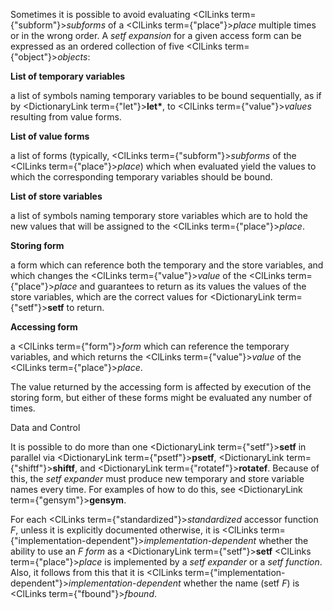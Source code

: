  



Sometimes it is possible to avoid evaluating <ClLinks  term={"subform"}><i>subforms</i></ClLinks> of a <ClLinks  term={"place"}><i>place</i></ClLinks> multiple times or in the wrong order. A *setf expansion* for a given access form can be expressed as an ordered collection of five <ClLinks  term={"object"}><i>objects</i></ClLinks>: 



**List of temporary variables** 



a list of symbols naming temporary variables to be bound sequentially, as if by <DictionaryLink  term={"let"}><b>let\*</b></DictionaryLink>, to <ClLinks  term={"value"}><i>values</i></ClLinks> resulting from value forms. 



**List of value forms** 



a list of forms (typically, <ClLinks  term={"subform"}><i>subforms</i></ClLinks> of the <ClLinks  term={"place"}><i>place</i></ClLinks>) which when evaluated yield the values to which the corresponding temporary variables should be bound. 



**List of store variables** 



a list of symbols naming temporary store variables which are to hold the new values that will be assigned to the <ClLinks  term={"place"}><i>place</i></ClLinks>. 



**Storing form** 



a form which can reference both the temporary and the store variables, and which changes the <ClLinks  term={"value"}><i>value</i></ClLinks> of the <ClLinks  term={"place"}><i>place</i></ClLinks> and guarantees to return as its values the values of the store variables, which are the correct values for <DictionaryLink  term={"setf"}><b>setf</b></DictionaryLink> to return. 



**Accessing form** 



a <ClLinks  term={"form"}><i>form</i></ClLinks> which can reference the temporary variables, and which returns the <ClLinks  term={"value"}><i>value</i></ClLinks> of the <ClLinks  term={"place"}><i>place</i></ClLinks>. 



The value returned by the accessing form is affected by execution of the storing form, but either of these forms might be evaluated any number of times. 



Data and Control 











It is possible to do more than one <DictionaryLink  term={"setf"}><b>setf</b></DictionaryLink> in parallel via <DictionaryLink  term={"psetf"}><b>psetf</b></DictionaryLink>, <DictionaryLink  term={"shiftf"}><b>shiftf</b></DictionaryLink>, and <DictionaryLink  term={"rotatef"}><b>rotatef</b></DictionaryLink>. Because of this, the *setf expander* must produce new temporary and store variable names every time. For examples of how to do this, see <DictionaryLink  term={"gensym"}><b>gensym</b></DictionaryLink>. 



For each <ClLinks  term={"standardized"}><i>standardized</i></ClLinks> accessor function *F*, unless it is explicitly documented otherwise, it is <ClLinks  term={"implementation-dependent"}><i>implementation-dependent</i></ClLinks> whether the ability to use an *F form* as a <DictionaryLink  term={"setf"}><b>setf</b></DictionaryLink> <ClLinks  term={"place"}><i>place</i></ClLinks> is implemented by a *setf expander* or a *setf function*. Also, it follows from this that it is <ClLinks  term={"implementation-dependent"}><i>implementation-dependent</i></ClLinks> whether the name (setf *F*) is <ClLinks  term={"fbound"}><i>fbound</i></ClLinks>. 



